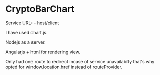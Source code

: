 # CryptoBarChart

Service URL: - host/client

I have used chart.js.

Nodejs as a server.

Angularjs + html for rendering view.

Only had one route to redirect incase of service unavailabity that's why opted for window.location.href instead of routeProvider.
